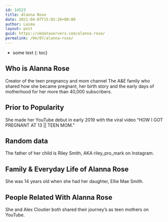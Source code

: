 ```yaml
---
id: 14523
title: Alanna Rose
date: 2021-04-07T15:02:26+00:00
author: Laima
layout: post
guid: https://ukdataservers.com/alanna-rose/
permalink: /04/07/alanna-rose/
---
```


* some text
{: toc}


## Who is Alanna Rose
                  
                  
                  
Creator of the teen pregnancy and mom channel The A&E family who shared how she became pregnant, her birth story and the early days of motherhood for her more than 40,000 subscribers. 
                  
              
            
              
            
                
                
                
## Prior to Popularity
                  
                  
                  
She made her YouTube debut in early 2019 with the viral video &#8220;HOW I GOT PREGNANT AT 13 || TEEN MOM.&#8221; 
                  
              
            
              
            
                
                
                
## Random data
                  
                  
                  
The father of her child is Riley Smith, AKA riley_pro_mark on Instagram. 
                  
              
            
              
            
                
                
                
## Family & Everyday Life of Alanna Rose
                  
                  
                  
She was 14 years old when she had her daughter, Ellie Mae Smith. 
                  
              
            
              
            
                
                
                
## People Related With Alanna Rose
                  
                  
                  
She and Alex Cloutier both shared their journey&#8217;s as teen mothers on YouTube.
                  
              
            
              
            
                
              
            
              
              
            
            
              
            
          
          
          